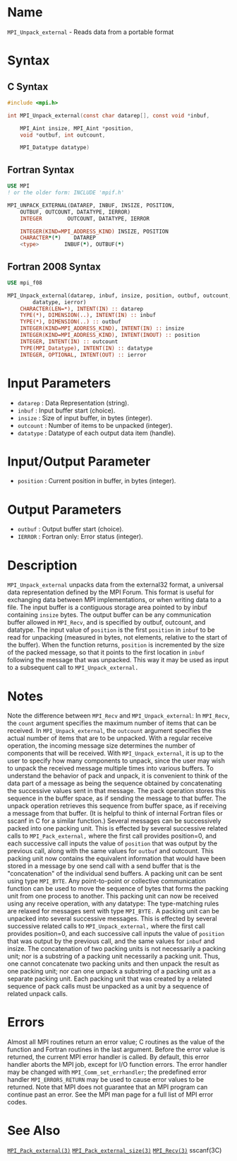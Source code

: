 # Name

`MPI_Unpack_external` - Reads data from a portable format

# Syntax

## C Syntax

```c
#include <mpi.h>

int MPI_Unpack_external(const char datarep[], const void *inbuf,

    MPI_Aint insize, MPI_Aint *position,
    void *outbuf, int outcount,

    MPI_Datatype datatype)
```

## Fortran Syntax

```fortran
USE MPI
! or the older form: INCLUDE 'mpif.h'

MPI_UNPACK_EXTERNAL(DATAREP, INBUF, INSIZE, POSITION,
    OUTBUF, OUTCOUNT, DATATYPE, IERROR)
    INTEGER        OUTCOUNT, DATATYPE, IERROR

    INTEGER(KIND=MPI_ADDRESS_KIND) INSIZE, POSITION
    CHARACTER*(*)    DATAREP
    <type>        INBUF(*), OUTBUF(*)
```

## Fortran 2008 Syntax

```fortran
USE mpi_f08

MPI_Unpack_external(datarep, inbuf, insize, position, outbuf, outcount,
        datatype, ierror)
    CHARACTER(LEN=*), INTENT(IN) :: datarep
    TYPE(*), DIMENSION(..), INTENT(IN) :: inbuf
    TYPE(*), DIMENSION(..) :: outbuf
    INTEGER(KIND=MPI_ADDRESS_KIND), INTENT(IN) :: insize
    INTEGER(KIND=MPI_ADDRESS_KIND), INTENT(INOUT) :: position
    INTEGER, INTENT(IN) :: outcount
    TYPE(MPI_Datatype), INTENT(IN) :: datatype
    INTEGER, OPTIONAL, INTENT(OUT) :: ierror
```


# Input Parameters

* `datarep` : Data Representation (string).
* `inbuf` : Input buffer start (choice).
* `insize` : Size of input buffer, in bytes (integer).
* `outcount` : Number of items to be unpacked (integer).
* `datatype` : Datatype of each output data item (handle).

# Input/Output Parameter

* `position` : Current position in buffer, in bytes (integer).

# Output Parameters

* `outbuf` : Output buffer start (choice).
* `IERROR` : Fortran only: Error status (integer).

# Description

`MPI_Unpack_external` unpacks data from the external32 format, a universal
data representation defined by the MPI Forum. This format is useful for
exchanging data between MPI implementations, or when writing data to a
file.
The input buffer is a contiguous storage area pointed to by inbuf
containing `insize` bytes. The output buffer can be any communication
buffer allowed in `MPI_Recv`, and is specified by outbuf, outcount,
and datatype.
The input value of ``position`` is the first `position` in `inbuf` to be
read for unpacking (measured in bytes, not elements, relative to the
start of the buffer). When the function returns, `position` is
incremented by the size of the packed message, so that it points to the
first location in `inbuf` following the message that was unpacked. This
way it may be used as input to a subsequent call to `MPI_Unpack_external.`

# Notes

Note the difference between `MPI_Recv` and `MPI_Unpack_external`: In
`MPI_Recv`, the `count` argument specifies the maximum number of items
that can be received. In `MPI_Unpack_external`, the `outcount` argument
specifies the actual number of items that are to be unpacked. With a
regular receive operation, the incoming message size determines the
number of components that will be received. With `MPI_Unpack_external`, it
is up to the user to specify how many components to unpack, since the
user may wish to unpack the received message multiple times into various
buffers.
To understand the behavior of pack and unpack, it is convenient to think
of the data part of a message as being the sequence obtained by
concatenating the successive values sent in that message. The pack
operation stores this sequence in the buffer space, as if sending the
message to that buffer. The unpack operation retrieves this sequence
from buffer space, as if receiving a message from that buffer. (It is
helpful to think of internal Fortran files or sscanf in C for a similar
function.)
Several messages can be successively packed into one packing unit. This
is effected by several successive related calls to `MPI_Pack_external,`
where the first call provides position=0, and each successive call
inputs the value of `position` that was output by the previous call,
along with the same values for `outbuf` and outcount. This packing
unit now contains the equivalent information that would have been stored
in a message by one send call with a send buffer that is the
"concatenation" of the individual send buffers.
A packing unit can be sent using type `MPI_BYTE`. Any point-to-point or
collective communication function can be used to move the sequence of
bytes that forms the packing unit from one process to another. This
packing unit can now be received using any receive operation, with any
datatype: The type-matching rules are relaxed for messages sent with
type `MPI_BYTE.`
A packing unit can be unpacked into several successive messages. This is
effected by several successive related calls to `MPI_Unpack_external,`
where the first call provides position=0, and each successive call
inputs the value of `position` that was output by the previous call, and
the same values for `inbuf` and insize.
The concatenation of two packing units is not necessarily a packing
unit; nor is a substring of a packing unit necessarily a packing unit.
Thus, one cannot concatenate two packing units and then unpack the
result as one packing unit; nor can one unpack a substring of a packing
unit as a separate packing unit. Each packing unit that was created by a
related sequence of pack calls must be unpacked as a unit by a sequence
of related unpack calls.

# Errors

Almost all MPI routines return an error value; C routines as the value
of the function and Fortran routines in the last argument.
Before the error value is returned, the current MPI error handler is
called. By default, this error handler aborts the MPI job, except for
I/O function errors. The error handler may be changed with
`MPI_Comm_set_errhandler`; the predefined error handler `MPI_ERRORS_RETURN`
may be used to cause error values to be returned. Note that MPI does not
guarantee that an MPI program can continue past an error.
See the MPI man page for a full list of MPI error codes.

# See Also

[`MPI_Pack_external(3)`](./?file=MPI_Pack_external.md)
[`MPI_Pack_external_size(3)`](./?file=MPI_Pack_external_size.md)
[`MPI_Recv(3)`](./?file=MPI_Recv.md)
    sscanf(3C)
